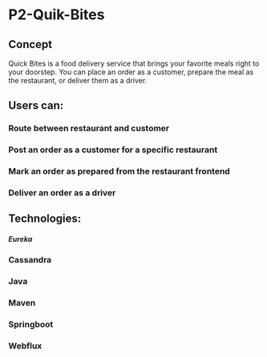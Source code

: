 # P2-Quik-Bites

## Concept
Quick Bites is a food delivery service that brings your favorite meals right to your doorstep.
You can place an order as a customer, prepare the meal as the restaurant, or deliver them as a driver.

## Users can:

### Route between restaurant and customer
### Post an order as a customer for a specific restaurant
### Mark an order as prepared from the restaurant frontend
### Deliver an order as a driver


## Technologies:
##### Eureka
### Cassandra
### Java
### Maven
### Springboot
### Webflux

